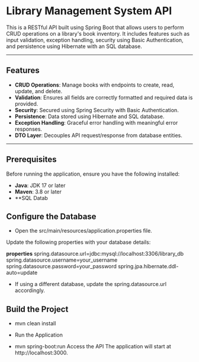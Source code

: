 # Library Management System API

This is a RESTful API built using Spring Boot that allows users to perform CRUD operations on a library's book inventory. It includes features such as input validation, exception handling, security using Basic Authentication, and persistence using Hibernate with an SQL database.

---

## Features

- **CRUD Operations**: Manage books with endpoints to create, read, update, and delete.
- **Validation**: Ensures all fields are correctly formatted and required data is provided.
- **Security**: Secured using Spring Security with Basic Authentication.
- **Persistence**: Data stored using Hibernate and SQL database.
- **Exception Handling**: Graceful error handling with meaningful error responses.
- **DTO Layer**: Decouples API request/response from database entities.

---

## Prerequisites

Before running the application, ensure you have the following installed:

- **Java**: JDK 17 or later
- **Maven**: 3.8 or later
- **SQL Datab


## Configure the Database

- Open the src/main/resources/application.properties file.

Update the following properties with your database details:

 **properties**
spring.datasource.url=jdbc:mysql://localhost:3306/library_db
spring.datasource.username=your_username
spring.datasource.password=your_password
spring.jpa.hibernate.ddl-auto=update

- If using a different database, update the spring.datasource.url accordingly.

## Build the Project

- mvn clean install
- Run the Application

- mvn spring-boot:run
Access the API The application will start at http://localhost:3000.

